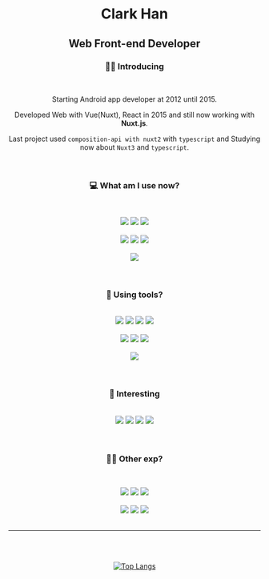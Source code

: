 <div align="center">
  
# Clark Han

## Web Front-end Developer



### 🙋‍♂️ Introducing
<br />

Starting Android app developer at 2012 until 2015.

Developed Web with Vue(Nuxt), React in 2015 and still now working with <b>Nuxt.js</b>.

Last project used `composition-api with nuxt2` with `typescript` and Studying now about `Nuxt3` and `typescript`.
<br />
<br />
<br />



### 💻 What am I use now?
<br />

[<img src="https://img.shields.io/badge/Nuxt.js-00DC82?style=flat-square&logo=Nuxt.js&logoColor=white" />](https://nuxt.com/)
[<img src="https://img.shields.io/badge/Vue.js-4FC08D?style=flat-square&logo=Vue.js&logoColor=white" />](https://vuejs.org/)
[<img src="https://img.shields.io/badge/Pinia-ffd859?style=flat-square&logoColor=white" />](https://pinia.vuejs.org/)<br />
<br />
<img src="https://img.shields.io/badge/Bootstrap-7952B3?style=flat-square&logo=Bootstrap&logoColor=white" />
<img src="https://img.shields.io/badge/Vuetify-1867C0?style=flat-square&logo=Vuetify&logoColor=white" />
<img src="https://img.shields.io/badge/Sass-CC6699?style=flat-square&logo=Sass&logoColor=white" />
<br />
<br />
<img src="https://img.shields.io/badge/TypeScript-3178C6?style=flat-square&logo=TypeScript&logoColor=white" />
<br />
<br />
<br />


### 🔨 Using tools?
<br />
<img src="https://img.shields.io/badge/macos-000000?style=flat-square&logo=macos&logoColor=white" />
<img src="https://img.shields.io/badge/VS Code-007ACC?style=flat-square&logo=visualstudiocode&logoColor=white" />
<img src="https://img.shields.io/badge/Figma-F24E1E?style=flat-square&logo=Figma&logoColor=white" />
<img src="https://img.shields.io/badge/Postman-FF6C37?style=flat-square&logo=Postman&logoColor=white" />
<br />
<br />
<img src="https://img.shields.io/badge/Bitbucket-0052CC?style=flat-square&logo=Bitbucket&logoColor=white" />
<img src="https://img.shields.io/badge/SourceTree-0052CC?style=flat-square&logo=SourceTree&logoColor=white" />
<img src="https://img.shields.io/badge/Jira-0052CC?style=flat-square&logo=Jira&logoColor=white" />
<br />
<br />
<img src="https://img.shields.io/badge/PM2-2B037A?style=flat-square&logo=PM2&logoColor=white" />
<br />
<br />
<br />


### 🧐 Interesting
<br />

<img src="https://img.shields.io/badge/Flutter-02569B?style=flat-square&logo=Flutter&logoColor=white" />
<img src="https://img.shields.io/badge/Kotlin with Android-7F52FF?style=flat-square&logo=Kotlin&logoColor=white" />
<img src="https://img.shields.io/badge/Unity-000000?style=flat-square&logo=Unity&logoColor=white" />
<img src="https://img.shields.io/badge/React-61DAFB?style=flat-square&logo=React&logoColor=white" />
<br />
<br />
<br />


### 🤷‍♂️ Other exp?
<br />

[<img src="https://img.shields.io/badge/ParsePlatform-169CEE?style=flat-square&logo=ParsePlatform&logoColor=white" />](https://parseplatform.org)
[<img src="https://img.shields.io/badge/Microsoft Azure-0078D4?style=flat-square&logoColor=white" />](https://parseplatform.org)
[<img src="https://img.shields.io/badge/Amazon AWS-232F3E?style=flat-square&logo=amazonaws&logoColor=white" />](https://parseplatform.org)
<br />
<br />
<img src="https://img.shields.io/badge/Android-3DDC84?style=flat-square&logo=Android&logoColor=white" />
<img src="https://img.shields.io/badge/Android Studio with IntelliJ-3DDC84?style=flat-square&logo=AndroidStudio&logoColor=white" />
<img src="https://img.shields.io/badge/Java-f89820?style=flat-square&logo=Java&logoColor=white" />
<br />
<br />


---
<br />
<br />

[![Top Langs](https://github-readme-stats.vercel.app/api/top-langs/?username=estylehq&layout=compact)](https://github.com/estylehq/github-readme-stats)



<!--
**estylehq/estylehq** is a ✨ _special_ ✨ repository because its `README.md` (this file) appears on your GitHub profile.

Here are some ideas to get you started:

- 🔭 I’m currently working on ...
- 🌱 I’m currently learning ...
- 👯 I’m looking to collaborate on ...
- 🤔 I’m looking for help with ...
- 💬 Ask me about ...
- 📫 How to reach me: ...
- 😄 Pronouns: ...
- ⚡ Fun fact: ...
-->
</div>
